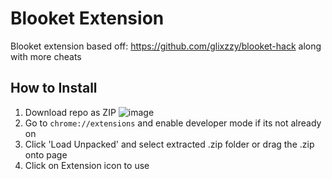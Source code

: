 # Blooket Extension
Blooket extension based off: https://github.com/glixzzy/blooket-hack along with more cheats

## How to Install

1. Download repo as ZIP ![image](https://user-images.githubusercontent.com/49218878/137042060-5ec6a39c-5723-46dc-812d-04fa23289437.png)
2. Go to `chrome://extensions` and enable developer mode if its not already on
3. Click 'Load Unpacked' and select extracted .zip folder or drag the .zip onto page
4. Click on Extension icon to use
